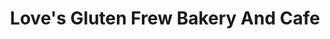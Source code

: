 ---
title: "Love's Gluten Frew Bakery And Cafe"
url: /longmont/loves-gluten-frew-bakery-and-cafe/
shop: Bäckerei
---